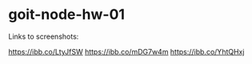 # goit-node-hw-01

Links to screenshots:

https://ibb.co/LtyJfSW
https://ibb.co/mDG7w4m
https://ibb.co/YhtQHxj
